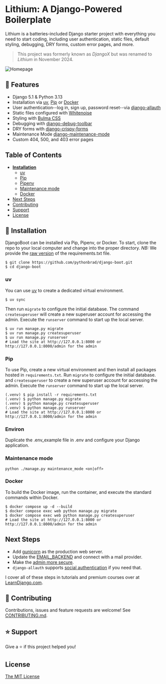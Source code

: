 # Lithium: A Django-Powered Boilerplate
Lithium is a batteries-included Django starter project with everything you need to start coding, including user authentication, static files, default styling, debugging, DRY forms, custom error pages, and more.

> This project was formerly known as _DjangoX_ but was renamed to _Lithium_ in November 2024.

![Homepage](homepage_41.png)

## 🚀 Features
- Django 5.1 & Python 3.13
- Installation via [uv](https://github.com/astral-sh/uv), [Pip](https://pypi.org/project/pip/) or [Docker](https://www.docker.com/)
- User authentication--log in, sign up, password reset--via [django-allauth](https://github.com/pennersr/django-allauth)
- Static files configured with [Whitenoise](http://whitenoise.evans.io/en/stable/index.html)
- Styling with [Bulma CSS](https://bulma.io/)
- Debugging with [django-debug-toolbar](https://github.com/jazzband/django-debug-toolbar)
- DRY forms with [django-crispy-forms](https://github.com/django-crispy-forms/django-crispy-forms)
- Maintenance Mode [django-maintenance-mode](https://pypi.org/project/django-maintenance-mode/)
- Custom 404, 500, and 403 error pages

## Table of Contents
* **[Installation](#installation)**
  * [uv](#uv)
  * [Pip](#pip)
  * [Pipenv](#pipenv)
  * [Maintenance mode](#maintenance-mode)
  * [Docker](#docker)
* [Next Steps](#next-steps)
* [Contributing](#contributing)
* [Support](#support)
* [License](#license)

## 📖 Installation
DjangoBoot can be installed via Pip, Pipenv, or Docker. To start, clone the repo to your local computer and change into the proper directory.
*NB:* We provide the [raw version](requirements_raw.txt) of the requirements.txt file.

```
$ git clone https://github.com/pythonbrad/django-boot.git
$ cd django-boot
```

### uv
You can use [uv](https://docs.astral.sh/uv/) to create a dedicated virtual environment.

```
$ uv sync
```

Then run `migrate` to configure the initial database. The command `createsuperuser` will create a new superuser account for accessing the admin. Execute the `runserver` command to start up the local server.

```
$ uv run manage.py migrate
$ uv run manage.py createsuperuser
$ uv run manage.py runserver
# Load the site at http://127.0.0.1:8000 or http://127.0.0.1:8000/admin for the admin
```

### Pip
To use Pip, create a new virtual environment and then install all packages hosted in `requirements.txt`. Run `migrate` to configure the initial database. and `createsuperuser` to create a new superuser account for accessing the admin. Execute the `runserver` command to start up the local server.

```
(.venv) $ pip install -r requirements.txt
(.venv) $ python manage.py migrate
(.venv) $ python manage.py createsuperuser
(.venv) $ python manage.py runserver
# Load the site at http://127.0.0.1:8000 or http://127.0.0.1:8000/admin for the admin
```

### Environ

Duplicate the .env_example file in .env and configure your Django application.

### Maintenance mode

```
python ./manage.py maintenance_mode <on|off>
```

### Docker

To build the Docker image, run the container, and execute the standard commands within Docker.

```
$ docker compose up -d --build
$ docker compose exec web python manage.py migrate
$ docker compose exec web python manage.py createsuperuser
# Load the site at http://127.0.0.1:8000 or http://127.0.0.1:8000/admin for the admin
```

## Next Steps

- Add [gunicorn](https://pypi.org/project/gunicorn/) as the production web server.
- Update the [EMAIL_BACKEND](https://docs.djangoproject.com/en/4.0/topics/email/#module-django.core.mail) and connect with a mail provider.
- Make the [admin more secure](https://opensource.com/article/18/1/10-tips-making-django-admin-more-secure).
- `django-allauth` supports [social authentication](https://django-allauth.readthedocs.io/en/latest/providers.html) if you need that.

I cover all of these steps in tutorials and premium courses over at [LearnDjango.com](https://learndjango.com).

## 🤝 Contributing

Contributions, issues and feature requests are welcome! See [CONTRIBUTING.md](https://github.com/pythonbrad/django-boot/blob/master/CONTRIBUTING.md).

## ⭐️ Support

Give a ⭐️  if this project helped you!

## License

[The MIT License](LICENSE)
